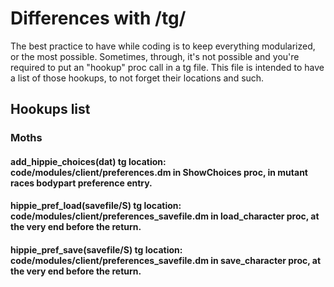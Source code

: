 # Differences with /tg/

The best practice to have while coding is to keep everything modularized, or the most possible. Sometimes, through,
 it's not possible and you're required to put an "hookup" proc call in a tg file. This file is intended to have a list
of those hookups, to not forget their locations and such.

## Hookups list

### Moths
#### add_hippie_choices(dat) tg location: code/modules/client/preferences.dm in ShowChoices proc, in mutant races bodypart preference entry.
#### hippie_pref_load(savefile/S) tg location: code/modules/client/preferences_savefile.dm in load_character proc, at the very end before the return.
#### hippie_pref_save(savefile/S) tg location: code/modules/client/preferences_savefile.dm in save_character proc, at the very end before the return.